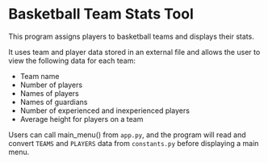 # Basketball Team Stats Tool

This program assigns players to basketball teams and displays their stats.

It uses team and player data stored in an external file and allows the user to view the following data for each team:
- Team name
- Number of players
- Names of players
- Names of guardians
- Number of experienced and inexperienced players
- Average height for players on a team

Users can call main_menu() from `app.py`, and the program will read and convert `TEAMS` and `PLAYERS` data from `constants.py` before displaying a main menu.